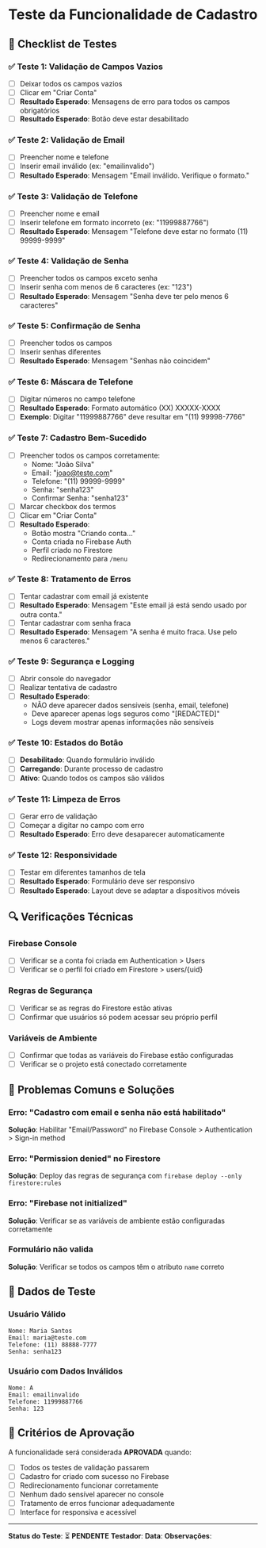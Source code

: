 # Teste da Funcionalidade de Cadastro

## 🧪 Checklist de Testes

### ✅ **Teste 1: Validação de Campos Vazios**

- [ ] Deixar todos os campos vazios
- [ ] Clicar em "Criar Conta"
- [ ] **Resultado Esperado**: Mensagens de erro para todos os campos obrigatórios
- [ ] **Resultado Esperado**: Botão deve estar desabilitado

### ✅ **Teste 2: Validação de Email**

- [ ] Preencher nome e telefone
- [ ] Inserir email inválido (ex: "emailinvalido")
- [ ] **Resultado Esperado**: Mensagem "Email inválido. Verifique o formato."

### ✅ **Teste 3: Validação de Telefone**

- [ ] Preencher nome e email
- [ ] Inserir telefone em formato incorreto (ex: "11999887766")
- [ ] **Resultado Esperado**: Mensagem "Telefone deve estar no formato (11) 99999-9999"

### ✅ **Teste 4: Validação de Senha**

- [ ] Preencher todos os campos exceto senha
- [ ] Inserir senha com menos de 6 caracteres (ex: "123")
- [ ] **Resultado Esperado**: Mensagem "Senha deve ter pelo menos 6 caracteres"

### ✅ **Teste 5: Confirmação de Senha**

- [ ] Preencher todos os campos
- [ ] Inserir senhas diferentes
- [ ] **Resultado Esperado**: Mensagem "Senhas não coincidem"

### ✅ **Teste 6: Máscara de Telefone**

- [ ] Digitar números no campo telefone
- [ ] **Resultado Esperado**: Formato automático (XX) XXXXX-XXXX
- [ ] **Exemplo**: Digitar "11999887766" deve resultar em "(11) 99998-7766"

### ✅ **Teste 7: Cadastro Bem-Sucedido**

- [ ] Preencher todos os campos corretamente:
  - Nome: "João Silva"
  - Email: "joao@teste.com"
  - Telefone: "(11) 99999-9999"
  - Senha: "senha123"
  - Confirmar Senha: "senha123"
- [ ] Marcar checkbox dos termos
- [ ] Clicar em "Criar Conta"
- [ ] **Resultado Esperado**:
  - Botão mostra "Criando conta..."
  - Conta criada no Firebase Auth
  - Perfil criado no Firestore
  - Redirecionamento para `/menu`

### ✅ **Teste 8: Tratamento de Erros**

- [ ] Tentar cadastrar com email já existente
- [ ] **Resultado Esperado**: Mensagem "Este email já está sendo usado por outra conta."
- [ ] Tentar cadastrar com senha fraca
- [ ] **Resultado Esperado**: Mensagem "A senha é muito fraca. Use pelo menos 6 caracteres."

### ✅ **Teste 9: Segurança e Logging**

- [ ] Abrir console do navegador
- [ ] Realizar tentativa de cadastro
- [ ] **Resultado Esperado**:
  - NÃO deve aparecer dados sensíveis (senha, email, telefone)
  - Deve aparecer apenas logs seguros como "[REDACTED]"
  - Logs devem mostrar apenas informações não sensíveis

### ✅ **Teste 10: Estados do Botão**

- [ ] **Desabilitado**: Quando formulário inválido
- [ ] **Carregando**: Durante processo de cadastro
- [ ] **Ativo**: Quando todos os campos são válidos

### ✅ **Teste 11: Limpeza de Erros**

- [ ] Gerar erro de validação
- [ ] Começar a digitar no campo com erro
- [ ] **Resultado Esperado**: Erro deve desaparecer automaticamente

### ✅ **Teste 12: Responsividade**

- [ ] Testar em diferentes tamanhos de tela
- [ ] **Resultado Esperado**: Formulário deve ser responsivo
- [ ] **Resultado Esperado**: Layout deve se adaptar a dispositivos móveis

## 🔍 Verificações Técnicas

### **Firebase Console**

- [ ] Verificar se a conta foi criada em Authentication > Users
- [ ] Verificar se o perfil foi criado em Firestore > users/{uid}

### **Regras de Segurança**

- [ ] Verificar se as regras do Firestore estão ativas
- [ ] Confirmar que usuários só podem acessar seu próprio perfil

### **Variáveis de Ambiente**

- [ ] Confirmar que todas as variáveis do Firebase estão configuradas
- [ ] Verificar se o projeto está conectado corretamente

## 🚨 Problemas Comuns e Soluções

### **Erro: "Cadastro com email e senha não está habilitado"**

**Solução**: Habilitar "Email/Password" no Firebase Console > Authentication > Sign-in method

### **Erro: "Permission denied" no Firestore**

**Solução**: Deploy das regras de segurança com `firebase deploy --only firestore:rules`

### **Erro: "Firebase not initialized"**

**Solução**: Verificar se as variáveis de ambiente estão configuradas corretamente

### **Formulário não valida**

**Solução**: Verificar se todos os campos têm o atributo `name` correto

## 📱 Dados de Teste

### **Usuário Válido**

```
Nome: Maria Santos
Email: maria@teste.com
Telefone: (11) 88888-7777
Senha: senha123
```

### **Usuário com Dados Inválidos**

```
Nome: A
Email: emailinvalido
Telefone: 11999887766
Senha: 123
```

## 🎯 Critérios de Aprovação

A funcionalidade será considerada **APROVADA** quando:

- [ ] Todos os testes de validação passarem
- [ ] Cadastro for criado com sucesso no Firebase
- [ ] Redirecionamento funcionar corretamente
- [ ] Nenhum dado sensível aparecer no console
- [ ] Tratamento de erros funcionar adequadamente
- [ ] Interface for responsiva e acessível

---

**Status do Teste**: ⏳ **PENDENTE**
**Testador**:
**Data**:
**Observações**:
